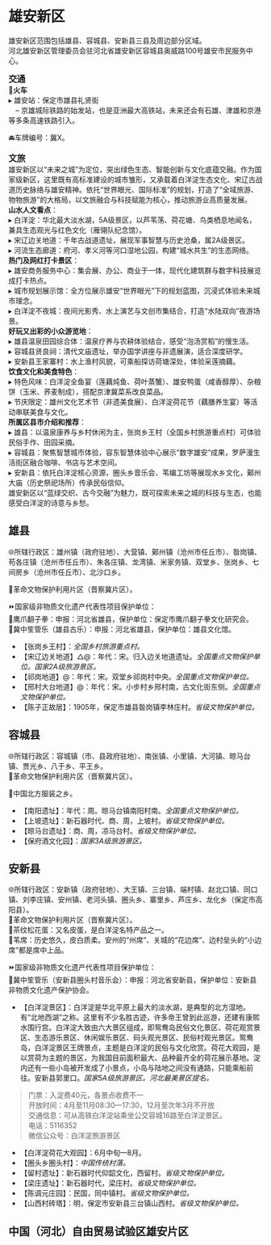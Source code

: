 # 雄安新区  
雄安新区范围包括雄县、容城县、安新县三县及周边部分区域。  
河北雄安新区管理委员会驻河北省雄安新区容城县奥威路100号雄安市民服务中心。  

<big>**交通**</big>  
🚈**火车**  
▸ 雄安站：保定市雄县礼贤街  
　– 京雄城际铁路的始发站，也是亚洲最大高铁站，未来还会有石雄、津雄和京港等多条高速铁路引入。  

🚘车牌编号：冀X。  

<big>**文旅**</big>  
雄安新区以“未来之城”为定位，突出绿色生态、智能创新与文化底蕴交融。作为国家级新区，这里既有高标准建设的城市雏形，又承载着白洋淀生态文化、宋辽古战道历史脉络与雄安精神。依托“世界眼光、国际标准”的规划，打造了“全域旅游、物物旅游”的大格局，以文旅融合与科技赋能为核心，推动旅游业高质量发展。  
**山水人文看点**：  
▸ 白洋淀：华北最大淡水湖，5A级景区，以芦苇荡、荷花塘、鸟类栖息地闻名，兼具生态观光与红色文化（雁翎队纪念馆）。  
▸ 宋辽边关地道：千年古战道遗址，展现军事智慧与历史沧桑，属2A级景区。  
▸ 河流生态廊道：府河、孝义河等河口湿地公园，构建“城水共生”的生态网络。  
**热门及网红打卡景区**：  
▸ 雄安商务服务中心：集会展、办公、商业于一体，现代化建筑群与数字科技展览成打卡热点。  
▸ 城市规划展示馆：全方位展示雄安“世界眼光”下的规划蓝图，沉浸式体验未来城市理念。  
▸ 白洋淀不夜城：夜间光影秀、水上演艺与文创市集结合，打造“水陆双向”夜游场景。  
**好玩又出彩的小众游览地**：  
▸ 雄县温泉田园综合体：温泉疗养与农耕体验结合，感受“泡汤赏稻”的慢生活。  
▸ 容城县贤良祠：清代文庙遗址，举办国学讲座与非遗展演，适合深度研学。  
▸ 安新县王家寨村：水上渔村风貌，可乘船探访荷塘深处，体验采莲摘藕。  
**饮食文化和美食特色**：  
▸ 特色风味：白洋淀全鱼宴（莲藕炖鱼、荷叶蒸蟹）、雄安鸭蛋（咸香醇厚）、杂粮饼（玉米、荞麦制成），搭配京津冀菜系改良菜品。  
▸ 节庆限定：雄州文化艺术节（非遗美食展）、白洋淀荷花节（藕膳养生宴）等活动串联美食与文化。  
**所属区县市介绍和推荐**：  
▸ 雄县：以温泉康养与乡村休闲为主，张岗乡王村（全国乡村旅游重点村）可体验民俗手作、田园采摘。  
▸ 容城县：聚焦智慧城市体验，容东智慧体验中心展示“数字雄安”成果，罗萨漫生活街区融合咖啡、书店与艺术空间。  
▸ 安新县：依托白洋淀核心资源，圈头乡音乐会、苇编工坊等展现水乡文化，鄚州大庙（历史祭祀场所）传承民俗信仰。  
雄安新区以“蓝绿交织、古今交融”为魅力，既可探索未来之城的科技与生态，也能感受白洋淀的诗意与乡愁。  

## 雄县  
🌐所辖行政区：雄州镇（政府驻地）、大营镇、鄚州镇（沧州市任丘市）、昝岗镇、苟各庄镇（沧州市任丘市）、朱各庄镇、龙湾镇、米家务镇、双堂乡、张岗乡、七间房乡（沧州市任丘市）、北沙口乡。  

🚩革命文物保护利用片区（晋察冀片区）。  

⏩国家级非物质文化遗产代表性项目保护单位：  
🔸鹰爪翻子拳：申报：河北省雄县，保护单位：保定市鹰爪翻子拳文化研究会。  
🔸冀中笙管乐（雄县古乐）：申报：河北省雄县，保护单位：雄县文化馆。  

* 【张岗乡王村】：*全国乡村旅游重点村。*  
* 【宋辽边关地道】△@：年代：宋。归入边关地道遗址。*全国重点文物保护单位。国家2A级旅游景区。*  
* 【祁岗地道】@：年代：宋。双堂乡祁岗村中央。*全国重点文物保护单位。*  
* 【邢村大台地道】@：年代：宋。小步村乡邢村南，古文化街东侧。*全国重点文物保护单位。*  
* 【陈子正故居】：1905年，保定市雄县昝岗镇李林庄村。*省级文物保护单位。*  

## 容城县  
🌐所辖行政区：容城镇（市、县政府驻地）、南张镇、小里镇、大河镇、晾马台镇、贾光乡、八于乡、平王乡。  
🚩革命文物保护利用片区（晋察冀片区）。  

🧊中国北方服装之乡。  

* 【南阳遗址】：年代：周。晾马台镇南阳村南。*全国重点文物保护单位。*  
* 【上坡遗址】：新石器时代、商、周，上坡村。*省级文物保护单位。*  
* 【晾马台遗址】：商、周，凉马台村。*省级文物保护单位。*  
* 【保府酒文化园】：*国家3A级旅游景区。*  

## 安新县  
🌐所辖行政区：安新镇（政府驻地）、大王镇、三台镇、端村镇、赵北口镇、同口镇、刘李庄镇、安州镇、老河头镇、圈头乡、寨里乡、芦庄乡、龙化乡（保定市高阳县）。  
🚩革命文物保护利用片区（晋察冀片区）。  
🍴茶纹松花蛋：又名皮蛋，是白洋淀名特产品之一。  
🧊苇席：历史悠久，皮白质柔。安州的“州席”、关城的“花边席”、边村垒头的“小边席”都是席中上品。  

⏩国家级非物质文化遗产代表性项目保护单位：  
🔸冀中笙管乐（安新县圈头村音乐会）：申报：河北省安新县，保护单位：安新县非物质文化遗产保护协会。  

* 【白洋淀景区】：白洋淀是华北平原上最大的淡水湖，是典型的北方湿地。有“北地西湖”之称。这里有不少名胜古迹，许多帝王曾到此巡游，还建有康熙水围行宫。白洋淀大致由六大景区组成，即鸳鸯岛民俗文化景区、荷花观赏景区、生态游乐景区、休闲娱乐景区、码头观光景区、民俗村观光景区。鸳鸯岛，白洋淀景区王牌景点，主题是白洋淀的民俗与文化欣赏。荷花大观园，是以赏荷为主题的景区，为我国目前面积最大、品种最齐全的荷花展示基地。淀内还有一些小岛被开发成了小景点，小岛与陆地之间没有通路，只能乘船前往。安新县郭里口。*国家5A级旅游景区。河北最美景区提名。*  
> 门票：入淀费40元，各景点收费不一  
> 开放时间：4月至11月08:30—17:30，12月至次年3月不开放  
> 交通信息：可从高铁白洋淀站乘坐公交容城16路至白洋淀景区。  
> 电话：5116352  
> 微信公众号：白洋淀旅游景区  
* 【白洋淀荷花大观园】：6月中旬—8月。  
* 【圈头乡圈头村】：*中国传统村落。*  
* 【留村遗址】：新石器时代仰韶文化，西留村。*省级文物保护单位。*  
* 【梁庄遗址】：新石器时代，梁庄村。*省级文物保护单位。*  
* 【陈调元庄园】：民国，同中镇村。*省级文物保护单位。*  
* 【山西村砖塔】：明，保定市安新县三台镇山西村。*省级文物保护单位。*  

## 中国（河北）自由贸易试验区雄安片区  
